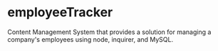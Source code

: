 # employeeTracker
Content Management System that provides a solution for managing a company's employees using node, inquirer, and MySQL.
